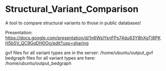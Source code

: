 # Structural_Variant_Comparison 
A tool to compare structural variants to those in public databases!

Presentation:  
https://docs.google.com/presentation/d/1n6WslYsnFPs74du63Y8hXgTj8PKH5b5V_QC9GqDH0Oo/edit?usp=sharing

gvf files for all variant types are in the server:
/home/ubuntu/output_gvf
bedgraph files for all variant types are here:
/home/ubuntu/output_bedgraph


